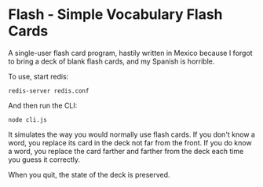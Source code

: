 Flash - Simple Vocabulary Flash Cards
=====================================

A single-user flash card program, hastily written in Mexico because
I forgot to bring a deck of blank flash cards, and my Spanish is 
horrible.

To use, start redis:

    redis-server redis.conf

And then run the CLI:

    node cli.js

It simulates the way you would normally use flash cards.  If you don't know a
word, you replace its card in the deck not far from the front.  If you do know
a word, you replace the card farther and farther from the deck each time you
guess it correctly.

When you quit, the state of the deck is preserved.

